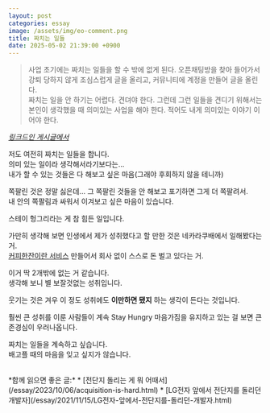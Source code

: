 ```yaml
---
layout: post
categories: essay
image: /assets/img/eo-comment.png
title: 짜치는 일들
date: 2025-05-02 21:39:00 +0900
---
```


> 사업 초기에는 짜치는 일들을 할 수 밖에 없게 된다. 오픈채팅방을 찾아 들어가서 강퇴 당하지 않게 조심스럽게 글을 올리고, 커뮤니티에 계정을 만들어 글을 올린다.  
> 짜치는 일을 안 하기는 어렵다. 견뎌야 한다. 그런데 그런 일들을 견디기 위해서는 본인이 생각했을 때 의미있는 사업을 해야 한다. 적어도 내게 의미있는 이야기 이어야 한다.
> 
*[링크드인 게시글에서](https://www.linkedin.com/feed/update/urn:li:activity:7322830400169328640)*

저도 여전히 짜치는 일들을 합니다.  
의미 있는 일이라 생각해서라기보다는...  
내가 할 수 있는 것들은 다 해보고 싶은 마음(그래야 후회하지 않을 테니까)

쪽팔린 것은 정말 싫은데... 그 쪽팔린 것들을 안 해보고 포기하면 그게 더 쪽팔려서.  
내 안의 쪽팔림과 싸워서 이겨보고 싶은 마음이 있습니다.

스테이 헝그리라는 게 참 힘든 일입니다.

가만히 생각해 보면 인생에서 제가 성취했다고 할 만한 것은 네카라쿠배에서 일해봤다는 거.  
[커피한잔이란 서비스](https://withcoffee.app/) 만들어서 회사 없이 스스로 돈 벌고 있다는 거.

이거 딱 2개밖에 없는 거 같습니다.  
생각해 보니 별 보잘것없는 성취입니다.

웃기는 것은 겨우 이 정도 성취에도 **이만하면 됐지** 하는 생각이 든다는 것입니다.

훨씬 큰 성취를 이룬 사람들이 계속 Stay Hungry 마음가짐을 유지하고 있는 걸 보면 큰 존경심이 우러나옵니다.

짜치는 일들을 계속하고 싶습니다.  
배고플 때의 마음을 잊고 싶지가 않습니다.

<br>
*함께 읽으면 좋은 글:*
* [전단지 돌리는 게 뭐 어때서](/essay/2023/10/06/acquisition-is-hard.html)
* [LG전자 앞에서 전단지를 돌리던 개발자](/essay/2021/11/15/LG전자-앞에서-전단지를-돌리던-개발자.html)
